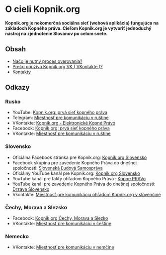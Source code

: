 # O cieli Kopnik.org

**Kopnik.org je nekomerčná sociálna sieť (webová aplikácia) fungujúca na základoch Kopného práva. Cieľom Kopnik.org je vytvoriť jednoduchý nástroj na zjednotenie Slovanov po celom svete.**

## Obsah

- [Načo je nutný proces overovania?](witness/readme.md)
- [Prečo používa Kopnik.org VK ( VKontakte )?](vk/readme.md)
- [Kontakty](contacts.md)

## Odkazy

### Rusko

- YouTube: [Kopnik.org: prvá sieť kopného práva](https://www.youtube.com/channel/UCJRtg8s94PTFXEfZ6sEnlGw)
- Telegram: [Miestnosť pre komunikáciu v ruštine](https://t.me/kopnik_org)
- VKontakte: [Kopnik.org - Elektronické Kopné Právo](https://vk.com/kopnik_org)
- Facebook: [Kopnik.org: prvá sieť kopného práva](https://vk.me/join/gPg9/g6wjgknBe034BdDdOdcjvU1MtJKZ7o=)
- VKontakte: [Miestnosť pre komunikáciu v ruštine](https://vk.me/join/gPg9/g6wjgknBe034BdDdOdcjvU1MtJKZ7o=)

### Slovensko

- Oficiálna Facebook stránka pre Kopnik.org: [Kopnik.org Slovensko](https://www.facebook.com/Kopnikorg-Slovensko-101296908796560)
- Facebook skupina pre zavedenie Kopného Práva do dnešnej spoločnosti: [Slovenská Ľudová Samospráva](https://www.facebook.com/groups/1761010937466972)
- Oficiálny YouTube kanál pre Kopnik.org: [Kopnik org Slovensko](https://www.youtube.com/channel/UCLo6zksJArSvrz7Q_Pb_1Vg/videos)
- YouTube kanál pre fakty ohľadom Kopného Práva : [Kopne PRAVo](https://www.youtube.com/channel/UCVu4MtaYZ1ripaLGlsefJ1w/videos)
- YouTube kanál pre zavedenie Kopného Práva do dnešnej spoločnosti: [Drzava Slovensko](https://www.youtube.com/channel/UCLYXZCm4NCrVyEpPyWFOdFw/videos)
- Vkontakte: [Miestnosť pre komunikáciu ohľadom Kopnik.org v slovenčine](https://vk.me/join/ZSCVBGO4a0LoMW4lNGcVJd8CHxUuW2vUBPw=)

### Čechy, Morava a Slezsko

- Facebook: [Kopnik.org Čechy, Morava a Slezko](https://www.facebook.com/Kopnikorg-%C4%8Cechy-Morava-a-Slezko-109367031307453)
- VKontakte: [Miestnosť pre komunikáciu v češtine](https://vk.me/join/g2yb7XBo9y7tUicteV6G4FeEAMFE0yUGSUU=)

### Nemecko

- VKontakte: [Miestnosť pre komunikáciu v nemčine](https://vk.me/join/W0zNFuTarP4nFi81vOyBsVBPsAYoyGYJgRY=)


